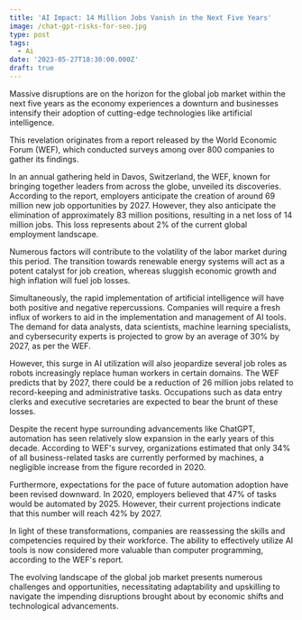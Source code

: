 ```yaml
---
title: 'AI Impact: 14 Million Jobs Vanish in the Next Five Years'
image: /chat-gpt-risks-for-seo.jpg
type: post
tags:
  - Ai
date: '2023-05-27T18:30:00.000Z'
draft: true
---
```


Massive disruptions are on the horizon for the global job market within the next five years as the economy experiences a downturn and businesses intensify their adoption of cutting-edge technologies like artificial intelligence.

This revelation originates from a report released by the World Economic Forum (WEF), which conducted surveys among over 800 companies to gather its findings.

In an annual gathering held in Davos, Switzerland, the WEF, known for bringing together leaders from across the globe, unveiled its discoveries. According to the report, employers anticipate the creation of around 69 million new job opportunities by 2027. However, they also anticipate the elimination of approximately 83 million positions, resulting in a net loss of 14 million jobs. This loss represents about 2% of the current global employment landscape.

Numerous factors will contribute to the volatility of the labor market during this period. The transition towards renewable energy systems will act as a potent catalyst for job creation, whereas sluggish economic growth and high inflation will fuel job losses.

Simultaneously, the rapid implementation of artificial intelligence will have both positive and negative repercussions. Companies will require a fresh influx of workers to aid in the implementation and management of AI tools. The demand for data analysts, data scientists, machine learning specialists, and cybersecurity experts is projected to grow by an average of 30% by 2027, as per the WEF.

However, this surge in AI utilization will also jeopardize several job roles as robots increasingly replace human workers in certain domains. The WEF predicts that by 2027, there could be a reduction of 26 million jobs related to record-keeping and administrative tasks. Occupations such as data entry clerks and executive secretaries are expected to bear the brunt of these losses.

Despite the recent hype surrounding advancements like ChatGPT, automation has seen relatively slow expansion in the early years of this decade. According to WEF's survey, organizations estimated that only 34% of all business-related tasks are currently performed by machines, a negligible increase from the figure recorded in 2020.

Furthermore, expectations for the pace of future automation adoption have been revised downward. In 2020, employers believed that 47% of tasks would be automated by 2025. However, their current projections indicate that this number will reach 42% by 2027.

In light of these transformations, companies are reassessing the skills and competencies required by their workforce. The ability to effectively utilize AI tools is now considered more valuable than computer programming, according to the WEF's report.

The evolving landscape of the global job market presents numerous challenges and opportunities, necessitating adaptability and upskilling to navigate the impending disruptions brought about by economic shifts and technological advancements.

![]()
